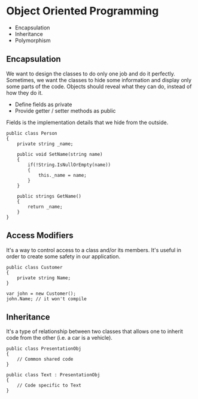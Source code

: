 # Object Oriented Programming

- Encapsulation
- Inheritance
- Polymorphism


## Encapsulation

We want to design the classes to do only one job and do it perfectly.
Sometimes, we want the classes to hide some information and display only 
some parts of the code.
Objects should reveal what they can do, instead of how they do it. 

- Define fields as private 
- Provide getter / setter methods as public

Fields is the implementation details that we hide from the outside.

```
public class Person
{
    private string _name;

    public void SetName(string name)
    {
        if(!String.IsNullOrEmpty(name))
        {
            this._name = name;
        }
    }

    public strings GetName()
    {
        return _name;
    }
}
```

## Access Modifiers

It's a way to control access to a class and/or its members.
It's useful in order to create some safety in our application.

```
public class Customer
{
    private string Name;
}

var john = new Customer();
john.Name; // it won't compile
```



## Inheritance

It's a type of relationship between two classes that 
allows one to inherit code from the other (i.e. a car is a vehicle).

```
public class PresentationObj
{
    // Common shared code
}

public class Text : PresentationObj
{
    // Code specific to Text
}
```